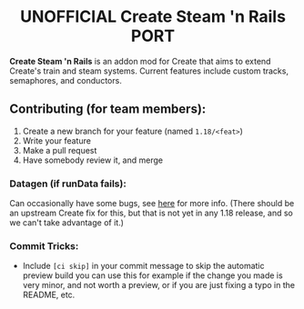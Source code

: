 
<h1 align="center">UNOFFICIAL Create Steam 'n Rails PORT</h1>

**Create Steam 'n Rails** is an addon mod for Create that aims to extend Create's train and steam systems. Current features include custom tracks, semaphores, and conductors.

## Contributing (for team members):
1. Create a new branch for your feature (named `1.18/<feat>`)
2. Write your feature
3. Make a pull request
4. Have somebody review it, and merge

### Datagen (if runData fails):
Can occasionally have some bugs, see [here](src/main/java/com/railwayteam/railways/mixin/README.md) for more info. (There should be an upstream Create fix for this, but that is not yet in any 1.18 release, and so we can't take advantage of it.)

### Commit Tricks:

- Include `[ci skip]` in your commit message to skip the automatic preview build
you can use this for example if the change you made is very minor, and not worth
a preview, or if you are just fixing a typo in the README, etc.
